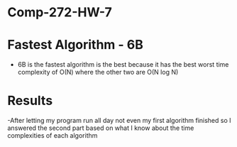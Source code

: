 # Comp-272-HW-7

# Fastest Algorithm - 6B
- 6B is the fastest algorithm is the best because it has the best worst time complexity of O(N) where the other two are O(N log N) 
# Results
 -After letting my program run all day not even my first algorithm finished so I answered the second part based on what I know about the time complexities of each algorithm
